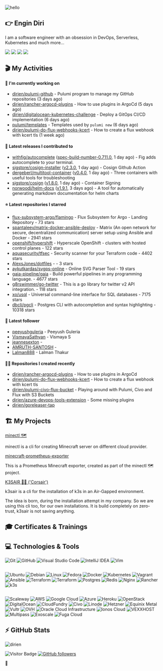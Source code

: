 ![hello](https://media.giphy.com/media/3ornk57KwDXf81rjWM/giphy.gif)

## 👉 Engin Diri

I am a software engineer with an obsession in DevOps, Serverless, Kubernetes and much more...

[![](https://img.shields.io/badge/-@__ediri-%231DA1F2?style=for-the-badge&logo=twitter&logoColor=ffffff)](https://twitter.com/_ediri)
[![](https://img.shields.io/badge/-@dirien-%23181717?style=for-the-badge&logo=github)](https://github.com/dirien)
[![](https://img.shields.io/badge/-@__ediri-E4405F?style=for-the-badge&logo=instagram&logoColor=white)](https://www.instagram.com/_ediri/)
[![](https://img.shields.io/badge/dirien-003366?style=for-the-badge&logo=linuxfoundation&logoColor=white)](https://openprofile.dev/profile/dirien)

## 🎬 My Activities

#### 👷 I'm currently working on

- [dirien/pulumi-github](https://github.com/dirien/pulumi-github) - Pulumi program to manage my GitHub repositories (3 days ago)
- [dirien/rancher-argocd-plugins](https://github.com/dirien/rancher-argocd-plugins) - How to use plugins in ArgoCd (5 days ago)
- [dirien/digitalocean-kubernetes-challenge](https://github.com/dirien/digitalocean-kubernetes-challenge) - Deploy a GitOps CI/CD implementation (6 days ago)
- [pulumi/templates](https://github.com/pulumi/templates) - Templates used by `pulumi new` (6 days ago)
- [dirien/pulumi-do-flux-webhooks-kcert](https://github.com/dirien/pulumi-do-flux-webhooks-kcert) - How to create a flux webhook with kcert tls (1 week ago)

#### 🚀 Latest releases I contributed to

- [withfig/autocomplete](https://github.com/withfig/autocomplete) ([spec-build-number-0.711.0](https://github.com/withfig/autocomplete/releases/tag/spec-build-number-0.711.0), 1 day ago) - Fig adds autocomplete to your terminal.
- [sigstore/cosign-installer](https://github.com/sigstore/cosign-installer) ([v2.3.0](https://github.com/sigstore/cosign-installer/releases/tag/v2.3.0), 1 day ago) - Cosign Github Action
- [dergeberl/multitool-container](https://github.com/dergeberl/multitool-container) ([v0.4.0](https://github.com/dergeberl/multitool-container/releases/tag/v0.4.0), 1 day ago) - Three containers with useful tools for troubleshooting
- [sigstore/cosign](https://github.com/sigstore/cosign) ([v1.8.0](https://github.com/sigstore/cosign/releases/tag/v1.8.0), 1 day ago) - Container Signing
- [norwoodj/helm-docs](https://github.com/norwoodj/helm-docs) ([v1.9.1](https://github.com/norwoodj/helm-docs/releases/tag/v1.9.1), 3 days ago) - A tool for automatically generating markdown documentation for helm charts

#### ⭐ Latest repositories I starred

- [flux-subsystem-argo/flamingo](https://github.com/flux-subsystem-argo/flamingo) - Flux Subsystem for Argo - Landing Repository - 73 stars
- [spantaleev/matrix-docker-ansible-deploy](https://github.com/spantaleev/matrix-docker-ansible-deploy) - Matrix (An open network for secure, decentralized communication) server setup using Ansible and Docker - 2941 stars
- [openshift/hypershift](https://github.com/openshift/hypershift) - Hyperscale OpenShift - clusters with hosted control planes - 122 stars
- [aquasecurity/tfsec](https://github.com/aquasecurity/tfsec) - Security scanner for your Terraform code - 4402 stars
- [AlexsJones/dotfiles](https://github.com/AlexsJones/dotfiles) -  - 3 stars
- [aykutkardas/svgps-online](https://github.com/aykutkardas/svgps-online) - Online SVG Parser Tool - 19 stars
- [gaia-pipeline/gaia](https://github.com/gaia-pipeline/gaia) - Build powerful pipelines in any programming language. - 4677 stars
- [g8rswimmer/go-twitter](https://github.com/g8rswimmer/go-twitter) - This is a go library for twitter v2 API integration. - 118 stars
- [xo/usql](https://github.com/xo/usql) - Universal command-line interface for SQL databases - 7175 stars
- [dbcli/pgcli](https://github.com/dbcli/pgcli) - Postgres CLI with autocompletion and syntax highlighting - 10318 stars

#### 👥 Latest follower

- [peeyushguleria](https://github.com/peeyushguleria) - Peeyush Guleria
- [VismayaSathyan](https://github.com/VismayaSathyan) - Vismaya S
- [jeannesexton](https://github.com/jeannesexton) - 
- [AMRUTH-SANTOSH](https://github.com/AMRUTH-SANTOSH) - 
- [Lalman888](https://github.com/Lalman888) - Lalman Thakur

#### 👨‍💻 Repositories I created recently

- [dirien/rancher-argocd-plugins](https://github.com/dirien/rancher-argocd-plugins) - How to use plugins in ArgoCd
- [dirien/pulumi-do-flux-webhooks-kcert](https://github.com/dirien/pulumi-do-flux-webhooks-kcert) - How to create a flux webhook with kcert tls
- [dirien/pulumi-civo-flux-bucket](https://github.com/dirien/pulumi-civo-flux-bucket) - Playing around with Pulumi, Civo and Flux with S3 Buckets
- [dirien/azure-devops-tools-extension](https://github.com/dirien/azure-devops-tools-extension) - Some missing plugins
- [dirien/goreleaser-tap](https://github.com/dirien/goreleaser-tap)


## 🏗️ My Projects
[minectl 🗺](https://github.com/dirien/minectl)

minectl is a cli for creating Minecraft server on different cloud provider.

[minecraft-prometheus-exporter](https://github.com/dirien/minecraft-prometheus-exporter)

This is a Prometheus Minecraft exporter, created as part of the minectl 🗺 project.

[K3SAIR 🏴‍☠️️ ('Corsair')](https://github.com/dirien/k3sair-cli)

k3sair is a cli for the installation of k3s in an Air-Gapped environment.

The idea is born, during the installation attempt in my company. So we are using this cli too, for our own
installations. It is build completely on zero-trust, k3sair is not saving anything.

## 🎓 Certificates & Trainings

<!--START_SECTION:badges-->
<!--END_SECTION:badges-->

## 💻 Technologies & Tools

![Git](https://img.shields.io/badge/git-%23F05033.svg?style=for-the-badge&logo=git&logoColor=white)
![GitHub](https://img.shields.io/badge/github-%23121011.svg?style=for-the-badge&logo=github&logoColor=white)
![Visual Studio Code](https://img.shields.io/badge/VisualStudioCode-0078d7.svg?style=for-the-badge&logo=visual-studio-code&logoColor=white)
![IntelliJ IDEA](https://img.shields.io/badge/IntelliJIDEA-000000.svg?style=for-the-badge&logo=intellij-idea&logoColor=white)
![Vim](https://img.shields.io/badge/VIM-%2311AB00.svg?style=for-the-badge&logo=vim&logoColor=white)

##

![Ubuntu](https://img.shields.io/badge/Ubuntu-E95420?style=for-the-badge&logo=ubuntu&logoColor=white)
![Debian](https://img.shields.io/badge/Debian-D70A53?style=for-the-badge&logo=debian&logoColor=white)
![Linux](https://img.shields.io/badge/Linux-FCC624?style=for-the-badge&logo=linux&logoColor=black)
![Fedora](https://img.shields.io/badge/Fedora-294172?style=for-the-badge&logo=fedora&logoColor=white)
![Docker](https://img.shields.io/badge/docker-0db7ed.svg?style=for-the-badge&logo=docker&logoColor=white)
![Kubernetes](https://img.shields.io/badge/kubernetes-326ce5.svg?style=for-the-badge&logo=kubernetes&logoColor=white)
![Vagrant](https://img.shields.io/badge/vagrant-1563FF.svg?style=for-the-badge&logo=vagrant&logoColor=white)
![Ansible](https://img.shields.io/badge/ansible-1A1918.svg?style=for-the-badge&logo=ansible&logoColor=white)
![Terraform](https://img.shields.io/badge/terraform-5835CC.svg?style=for-the-badge&logo=terraform&logoColor=white)
![Terraform](https://img.shields.io/badge/pulumi-8A3391.svg?style=for-the-badge&logo=pulumi&logoColor=white)
![Postgres](https://img.shields.io/badge/postgres-316192.svg?style=for-the-badge&logo=postgresql&logoColor=white)
![Redis](https://img.shields.io/badge/redis-DD0031.svg?style=for-the-badge&logo=redis&logoColor=white)
![Nginx](https://img.shields.io/badge/nginx-009639.svg?style=for-the-badge&logo=nginx&logoColor=white)
![Rancher](https://img.shields.io/badge/rancher-0075A8.svg?style=for-the-badge&logo=rancher&logoColor=white)
![k3s](https://img.shields.io/badge/k3s-FFC61C.svg?style=for-the-badge&logo=&logoColor=white)

##

![Scaleway](https://img.shields.io/badge/SCALEWAY-4f0599.svg?style=for-the-badge&logo=scaleway&logoColor=white)
![AWS](https://img.shields.io/badge/AWS-FF9900.svg?style=for-the-badge&logo=amazon-aws&logoColor=white)
![Google Cloud](https://img.shields.io/badge/GoogleCloud-4285F4.svg?style=for-the-badge&logo=google-cloud&logoColor=white)
![Azure](https://img.shields.io/badge/azure-0078D4.svg?style=for-the-badge&logo=microsoft-azure&logoColor=white)
![Heroku](https://img.shields.io/badge/heroku-430098.svg?style=for-the-badge&logo=heroku&logoColor=white)
![OpenStack](https://img.shields.io/badge/Openstack-f01742.svg?style=for-the-badge&logo=openstack&logoColor=white)
![DigitalOcean](https://img.shields.io/badge/DigitalOcean-0080FF.svg?style=for-the-badge&logo=DigitalOcean&logoColor=white)
![CloudFundry](https://img.shields.io/badge/CloudFoundry-0C9ED5.svg?style=for-the-badge&logo=cloudfoundry&logoColor=white)
![Civo](https://img.shields.io/badge/civo-239DFF.svg?style=for-the-badge&logo=civo&logoColor=white)
![Linode](https://img.shields.io/badge/linode-00A95C?style=for-the-badge&logo=linode&logoColor=white)
![Hetzner](https://img.shields.io/badge/hetzner-d50c2d?style=for-the-badge&logo=hetzner&logoColor=white)
![Equinix Metal](https://img.shields.io/badge/equinix--metal-d10810?style=for-the-badge&logo=equinixmetal&logoColor=white)
![Vultr](https://img.shields.io/badge/vultr-007BFC?style=for-the-badge&logo=vultr&logoColor=white)
![OVH](https://img.shields.io/badge/ovh-123F6D?style=for-the-badge&logo=ovh&logoColor=white)
![Oracle Cloud Infrastructure](https://img.shields.io/badge/Oracle_Cloud_Infrastructure-F80000?style=for-the-badge&logo=oracle&logoColor=white)
![Ionos Cloud](https://img.shields.io/badge/ionos--cloud-003D8F?style=for-the-badge&logo=ionos&logoColor=white)
![VEXXHOST](https://img.shields.io/badge/VEXXHOST-2A1659?style=for-the-badge&logo=vexxhost&logoColor=white)
![Multipass](https://img.shields.io/badge/Multipass-E95420?style=for-the-badge&logo=ubuntu&logoColor=white)
![Exoscale](https://img.shields.io/badge/Exoscale-DA291C?style=for-the-badge&logo=exoscale&logoColor=white)
![Fuga Cloud](https://img.shields.io/badge/fuga_cloud-242F4B?style=for-the-badge&logo=fugacloud&logoColor=white)

## ⚡ GitHub Stats

![dirien](https://github-readme-stats.vercel.app/api?username=dirien&show_icons=true&count_private=true&theme=dracula)

![Visitor Badge](https://visitor-badge.laobi.icu/badge?page_id=dirien)
[![GitHub followers](https://img.shields.io/github/followers/dirien.svg?style=social&label=Follow&maxAge=2592000)](https://github.com/dirien?tab=followers)

🧿
